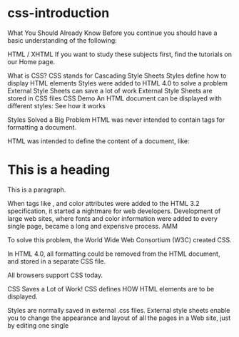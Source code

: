 # css-introduction
What You Should Already Know 
Before you continue you should have a basic understanding of the following: 
 
HTML / XHTML 
If you want to study these subjects first, find the tutorials on our Home page. 
 
What is CSS? 
CSS stands for Cascading Style Sheets 
Styles define how to display HTML elements 
Styles were added to HTML 4.0 to solve a problem 
External Style Sheets can save a lot of work 
External Style Sheets are stored in CSS files 
CSS Demo 
An HTML document can be displayed with different styles: See how it works 
 
Styles Solved a Big Problem 
HTML was never intended to contain tags for formatting a document. 
 
HTML was intended to define the content of a document, like: 
 
<h1>This is a heading</h1> 
 
<p>This is a paragraph.</p> 
 
When tags like <font>, and color attributes were added to the HTML 3.2 specification, it started a nightmare for web developers. Development of large web sites, where fonts and color information were added to every single page, became a long and expensive process. AMM

 
To solve this problem, the World Wide Web Consortium (W3C) created CSS. 
 
In HTML 4.0, all formatting could be removed from the HTML document, and stored in a separate CSS file. 
 
All browsers support CSS today. 
 
CSS Saves a Lot of Work! 
CSS defines HOW HTML elements are to be displayed. 
 
Styles are normally saved in external .css files. External style sheets enable you to change the appearance and layout of all the pages in a Web site, just by editing one single 

